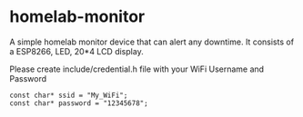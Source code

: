 # homelab-monitor

A simple homelab monitor device that can alert any downtime. 
It consists of a ESP8266, LED, 20*4 LCD display.

Please create include/credential.h file with your WiFi Username and Password

```
const char* ssid = "My_WiFi";
const char* password = "12345678";
```